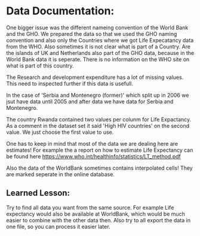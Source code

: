 

# Data Documentation: 

One bigger issue was the different nameing convention of the World Bank and the GHO. 
We prepared the data so that we used the GHO naming convention and also only the Countries where we got Life Expecatancy data from the WHO. 
Also sometimes it is not clear what is part of a Country. Are the islands of UK and Netherlands also part of the GHO data, because in the World Bank data it is seperate. 
There is no information on the WHO site on what is part of this country. 

The Research and development expenditure has a lot of missing values. This need to inspected further if this data is usefull. 

In the case of 'Serbia and Montenegro (former)' which split up in 2006 we jsut have data until 2005 and after data we have data for Serbia and Montenegro.

The country Rwanda contained two values per colunm for Life Expactancy. As a comment in the dataset set it said 'High HIV countries' on the second value. We just choose the first value to use. 

One has to keep in mind that most of the data we are dealing here are estimates! 
For example the a report on how to estimate Life Expectancy can be found here https://www.who.int/healthinfo/statistics/LT_method.pdf

Also the data of the WorldBank sometimes contains interpolated cells! They are marked seperate in the online database. 



## Learned Lesson: 

Try to find all data you want from the same source. For example Life expectancy would also be available at WorldBank, which would be much easier to combine with the other data then. Also try to all export the data in one file, so you can process it easier later. 

